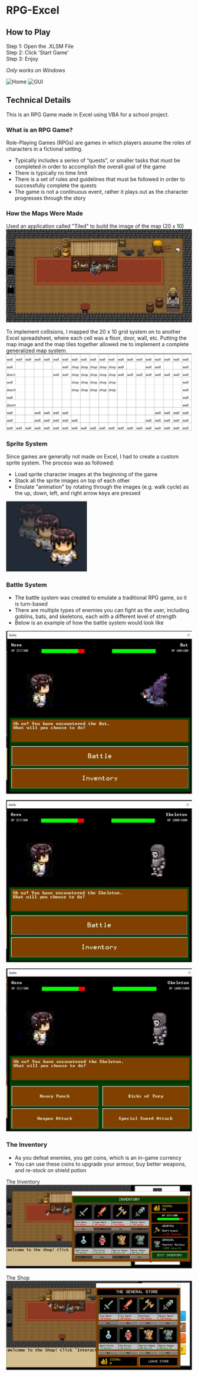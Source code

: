 # RPG-Excel

## How to Play
Step 1: Open the .XLSM File </br>
Step 2: Click 'Start Game' </br>
Step 3: Enjoy

*Only works on Windows*

![Home](https://github.com/aanandbajaj/Moana-NasaSpaceApps/blob/master/images/Main_Screen.JPG)
![GUI](https://github.com/aanandbajaj/Moana-NasaSpaceApps/blob/master/images/GUI.JPG)


## Technical Details
This is an RPG Game made in Excel using VBA for a school project. 

### What is an RPG Game?
Role-Playing Games (RPGs) are games in which players assume the roles of characters in a fictional setting.

* Typically includes a series of “quests”, or smaller tasks that must be completed in order to accomplish the overall goal of the game
* There is typically no time limit
* There is a set of rules and guidelines that must be followed in order to successfully complete the quests
* The game is not a continuous event, rather it plays out as the character progresses through the story

### How the Maps Were Made
Used an application called "Tiled" to build the image of the map (20 x 10)
![Main Map](https://github.com/aanandbajaj/RPG-Excel/blob/master/ReadmeImages/Main_Map_Scene_Door.png)

To implement collisions, I mapped the 20 x 10 grid system on to another Excel spreadsheet, where each cell was a floor, door, wall, etc. Putting the map image and the map tiles together allowed me to implement a complete generalized map system. 
![Main Map Tiles](https://github.com/aanandbajaj/RPG-Excel/blob/master/ReadmeImages/Main_Map_Tiles.JPG)

### Sprite System 
Since games are generally not made on Excel, I had to create a custom sprite system. The process was as followed:
* Load sprite character images at the beginning of the game
* Stack all the sprite images on top of each other 
* Emulate "animation" by rotating through the images (e.g. walk cycle) as the up, down, left, and right arrow keys are pressed

![Walk Cycle](https://github.com/aanandbajaj/RPG-Excel/blob/master/ReadmeImages/WalkCycle.JPG)

### Battle System 
* The battle system was created to emulate a traditional RPG game, so it is turn-based
* There are multiple types of enemies you can fight as the user, including goblins, bats, and skeletons, each with a different level of strength
* Below is an example of how the battle system would look like 

![Battle1](https://github.com/aanandbajaj/RPG-Excel/blob/master/ReadmeImages/Battle.JPG)

![Battle2](https://github.com/aanandbajaj/RPG-Excel/blob/master/ReadmeImages/Battle_Skeleton.JPG)

![Battle3](https://github.com/aanandbajaj/RPG-Excel/blob/master/ReadmeImages/Battle_Moves.JPG)


### The Inventory 
* As you defeat enemies, you get coins, which is an in-game currency
* You can use these coins to upgrade your armour, buy better weapons, and re-stock on shield potion

The Inventory 
![Inventory](https://github.com/aanandbajaj/RPG-Excel/blob/master/ReadmeImages/Inventory.JPG)

The Shop 
![Shop](https://github.com/aanandbajaj/RPG-Excel/blob/master/ReadmeImages/Shop.JPG)

